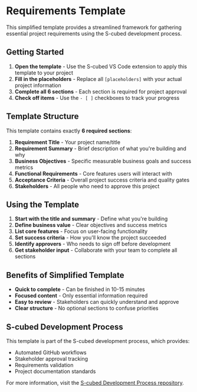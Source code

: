 # Requirements Template

This simplified template provides a streamlined framework for gathering essential project requirements using the S-cubed development process.

## Getting Started

1. **Open the template** - Use the S-cubed VS Code extension to apply this template to your project
2. **Fill in the placeholders** - Replace all `[placeholders]` with your actual project information
3. **Complete all 6 sections** - Each section is required for project approval
4. **Check off items** - Use the `- [ ]` checkboxes to track your progress

## Template Structure

This template contains exactly **6 required sections**:

1. **Requirement Title** - Your project name/title
2. **Requirement Summary** - Brief description of what you're building and why
3. **Business Objectives** - Specific measurable business goals and success metrics
4. **Functional Requirements** - Core features users will interact with
5. **Acceptance Criteria** - Overall project success criteria and quality gates
6. **Stakeholders** - All people who need to approve this project

## Using the Template

1. **Start with the title and summary** - Define what you're building
2. **Define business value** - Clear objectives and success metrics
3. **List core features** - Focus on user-facing functionality
4. **Set success criteria** - How you'll know the project succeeded
5. **Identify approvers** - Who needs to sign off before development
6. **Get stakeholder input** - Collaborate with your team to complete all sections

## Benefits of Simplified Template

- **Quick to complete** - Can be finished in 10-15 minutes
- **Focused content** - Only essential information required
- **Easy to review** - Stakeholders can quickly understand and approve
- **Clear structure** - No optional sections to confuse priorities

## S-cubed Development Process

This template is part of the S-cubed development process, which provides:
- Automated GitHub workflows
- Stakeholder approval tracking  
- Requirements validation
- Project documentation standards

For more information, visit the [S-cubed Development Process repository](https://github.com/scubed-sustainability/scubed-development-process).